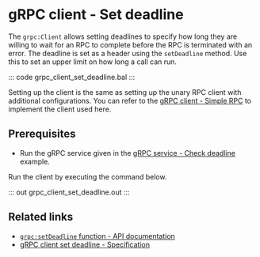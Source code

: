 # gRPC client - Set deadline

The `grpc:Client` allows setting deadlines to specify how long they are willing to wait for an RPC to complete before the RPC is terminated with an error. The deadline is set as a header using the `setDeadline` method. Use this to set an upper limit on how long a call can run.

::: code grpc_client_set_deadline.bal :::

Setting up the client is the same as setting up the unary RPC client with additional configurations. You can refer to the [gRPC client - Simple RPC](/learn/by-example/grpc-client-simple/) to implement the client used here.

## Prerequisites
- Run the gRPC service given in the [gRPC service - Check deadline](/learn/by-example/grpc-service-check-deadline/) example.

Run the client by executing the command below.

::: out grpc_client_set_deadline.out :::

## Related links
- [`grpc:setDeadline` function - API documentation](https://lib.ballerina.io/ballerina/grpc/latest/functions#setDeadline)
- [gRPC client set deadline - Specification](/spec/grpc/#61-grpc-deadline)
